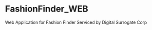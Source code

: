 FashionFinder_WEB
=================

Web Application for Fashion Finder Serviced by Digital Surrogate Corp
